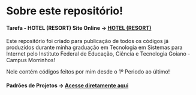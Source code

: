 # Sobre este repositório!

#### Tarefa - HOTEL (RESORT) Site Online -> [HOTEL (RESORT)](https://tiosambr.github.io/HOTEL-RESORT/valores.html)

Este repositório foi criado para publicação de todos os códigos já produzidos durante minha graduação em Tecnologia em Sistemas para Internet pelo Instituto Federal de Educação, Ciência e Tecnologia Goiano - Campus Morrinhos!

Nele contém códigos feitos por mim desde o 1º Periodo ao último! 

#### Padrões de Projetos  -> [Acesse diretamente aqui](https://github.com/TIOSAMBR/HOTEL-RESORT)
